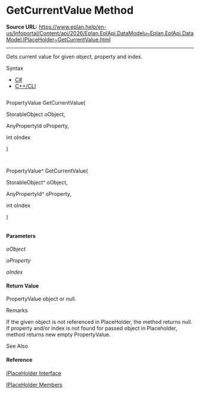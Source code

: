 # GetCurrentValue Method

**Source URL:** https://www.eplan.help/en-us/Infoportal/Content/api/2026/Eplan.EplApi.DataModelu~Eplan.EplApi.DataModel.IPlaceHolder~GetCurrentValue.html

---

Gets current value for given object, property and index.

Syntax

- [C#](#i-syntax-CS)
- [C++/CLI](#i-syntax-CPP2005)

```
```
PropertyValue GetCurrentValue( 
   StorableObject oObject,
   AnyPropertyId oProperty,
   int oIndex
)
```
```

```
```
PropertyValue^ GetCurrentValue( 
   StorableObject^ oObject,
   AnyPropertyId^ oProperty,
   int oIndex
)
```
```

#### Parameters

*oObject*


*oProperty*


*oIndex*

#### Return Value

PropertyValue object or null.

Remarks

If the given object is not referenced in PlaceHolder, the method returns null. If property and/or index is not found for passed object in Placeholder, method returns new empty PropertyValue.



See Also

#### Reference

[IPlaceHolder Interface](Eplan.EplApi.DataModelu~Eplan.EplApi.DataModel.IPlaceHolder.html)
  
[IPlaceHolder Members](Eplan.EplApi.DataModelu~Eplan.EplApi.DataModel.IPlaceHolder_members.html)